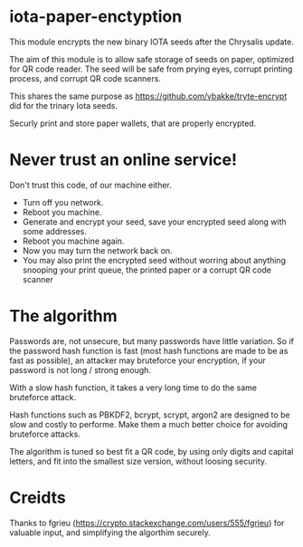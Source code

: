 # iota-paper-enctyption
This module encrypts the new binary IOTA seeds after the Chrysalis update.

The aim of this module is to allow safe storage of seeds on paper, optimized for QR code reader. The seed will be safe from prying eyes, corrupt printing process, and corrupt QR code scanners.


This shares the same purpose as https://github.com/vbakke/tryte-encrypt did for the trinary Iota seeds.

Securly print and store paper wallets, that are properly encrypted.


# Never trust an online service!
Don't trust this code, of our machine either.
* Turn off you network. 
* Reboot you machine. 
* Generate and encrypt your seed, save your encrypted seed along with some addresses. 
* Reboot you machine again.
* Now you may turn the network back on.
* You may also print the encrypted seed without worring about anything snooping your print queue, the printed paper or a corrupt QR code scanner




# The algorithm
Passwords are, not unsecure, but many passwords have little variation. So if the password hash function is fast (most hash functions are made to be as fast as possible), an attacker may bruteforce your encryption, if your password is not long / strong enough.

With a slow hash function, it takes a very long time to do the same bruteforce attack.

Hash functions such as PBKDF2, bcrypt, scrypt, argon2 are designed to be slow and costly to performe.  Make them a much better choice for avoiding bruteforce attacks.


The algorithm is tuned so best fit a QR code, by using only digits and capital letters, and fit into the smallest size version, without loosing  security.


# Creidts
Thanks to fgrieu (https://crypto.stackexchange.com/users/555/fgrieu) for valuable input, and simplifying the algorthim securely. 

